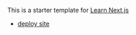 This is a starter template for [Learn Next.js](https://nextjs.org/learn)

- [deploy site](https://nextjs-blog-pady6xyfq-kanekou.vercel.app/)
